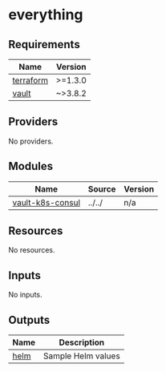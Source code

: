 # everything

<!-- BEGINNING OF PRE-COMMIT-TERRAFORM DOCS HOOK -->
## Requirements

| Name | Version |
|------|---------|
| <a name="requirement_terraform"></a> [terraform](#requirement\_terraform) | >=1.3.0 |
| <a name="requirement_vault"></a> [vault](#requirement\_vault) | ~>3.8.2 |

## Providers

No providers.

## Modules

| Name | Source | Version |
|------|--------|---------|
| <a name="module_vault-k8s-consul"></a> [vault-k8s-consul](#module\_vault-k8s-consul) | ../../ | n/a |

## Resources

No resources.

## Inputs

No inputs.

## Outputs

| Name | Description |
|------|-------------|
| <a name="output_helm"></a> [helm](#output\_helm) | Sample Helm values |
<!-- END OF PRE-COMMIT-TERRAFORM DOCS HOOK -->
